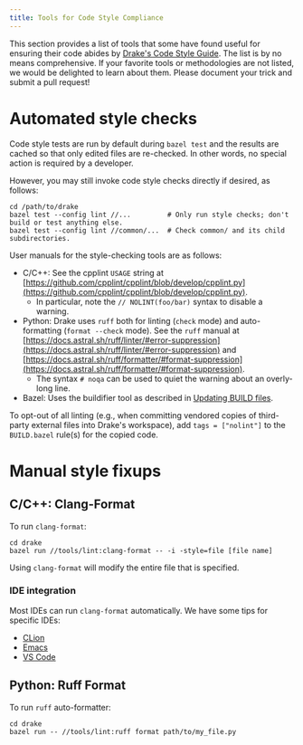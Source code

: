 ```yaml
---
title: Tools for Code Style Compliance
---
```


This section provides a list of tools that some have found useful for ensuring
their code abides by [Drake's Code Style Guide](/code_style_guide.html).
The list is by no means comprehensive.
If your favorite tools or methodologies are not listed, we would be delighted
to learn about them. Please document your trick and submit a pull request!


# Automated style checks

Code style tests are run by default during ``bazel test`` and the results are
cached so that only edited files are re-checked.  In other words, no special
action is required by a developer.

However, you may still invoke code style checks directly if desired, as
follows:

```
cd /path/to/drake
bazel test --config lint //...         # Only run style checks; don't build or test anything else.
bazel test --config lint //common/...  # Check common/ and its child subdirectories.
```

User manuals for the style-checking tools are as follows:

* C/C++: See the cpplint ``USAGE`` string at
  [https://github.com/cpplint/cpplint/blob/develop/cpplint.py](https://github.com/cpplint/cpplint/blob/develop/cpplint.py).
  * In particular, note the ``// NOLINT(foo/bar)`` syntax to disable a warning.
* Python: Drake uses `ruff` both for linting (`check` mode) and auto-formatting
  (`format --check` mode). See the `ruff` manual at
  [https://docs.astral.sh/ruff/linter/#error-suppression](https://docs.astral.sh/ruff/linter/#error-suppression)
  and
  [https://docs.astral.sh/ruff/formatter/#format-suppression](https://docs.astral.sh/ruff/formatter/#format-suppression).
  * The syntax ``# noqa`` can be used to quiet the warning about an overly-long
    line.
* Bazel: Uses the buildifier tool as described in
  [Updating BUILD files](/bazel.html#updating-build-files).

To opt-out of all linting (e.g., when committing vendored copies of third-party
external files into Drake's workspace), add `tags = ["nolint"]` to the
`BUILD.bazel` rule(s) for the copied code.

# Manual style fixups

## C/C++: Clang-Format

To run ``clang-format``:

```
cd drake
bazel run //tools/lint:clang-format -- -i -style=file [file name]
```

Using ``clang-format`` will modify the entire file that is specified.

### IDE integration

Most IDEs can run ``clang-format`` automatically.
We have some tips for specific IDEs:

* [CLion](/clion.html#formatting-files)
* [Emacs](/emacs.html#c-code-formatting)
* [VS Code](/vscode.html#c-code-formatting)

## Python: Ruff Format

To run ``ruff`` auto-formatter:

```
cd drake
bazel run -- //tools/lint:ruff format path/to/my_file.py
```
